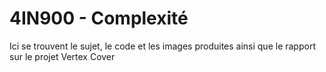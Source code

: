 # 4IN900 - Complexité
Ici se trouvent le sujet, le code et les images produites ainsi que le rapport sur le projet Vertex Cover


